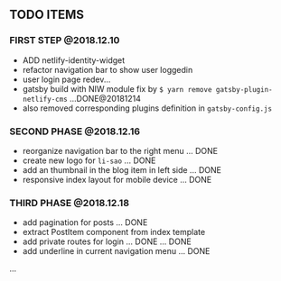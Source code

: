 TODO ITEMS
----------------------

### FIRST STEP @2018.12.10

* ADD netlify-identity-widget
* refactor navigation bar to show user loggedin
* user login page redev...
* gatsby build with NIW module fix by `$ yarn remove gatsby-plugin-netlify-cms` ...DONE@20181214
* also removed corresponding plugins definition in `gatsby-config.js`


### SECOND PHASE @2018.12.16

* reorganize navigation bar to the right menu ... DONE
* create new logo for `li-sao` ... DONE
* add an thumbnail in the blog item in left side ... DONE
* responsive index layout for mobile device ... DONE


### THIRD PHASE @2018.12.18

* add pagination for posts ... DONE
* extract PostItem component from index template 
* add private routes for login ... DONE ... DONE
* add underline in current navigation menu ... DONE

...